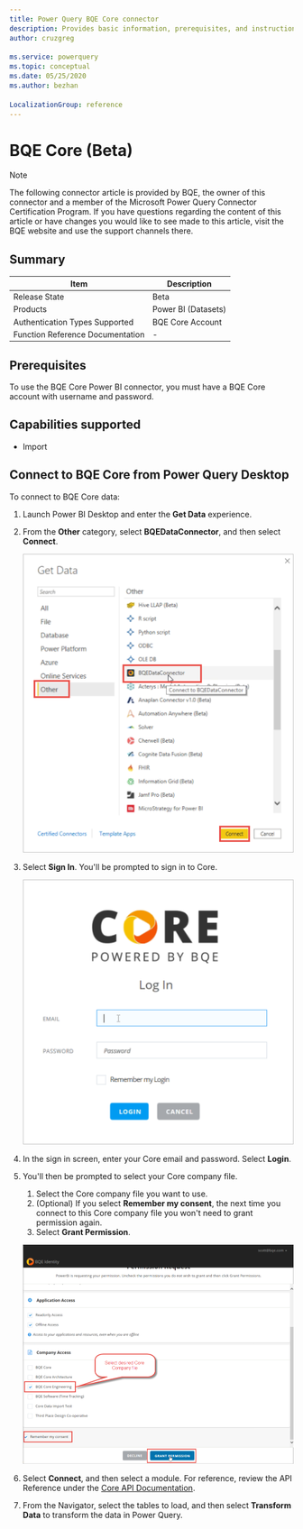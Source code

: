 ```yaml
---
title: Power Query BQE Core connector
description: Provides basic information, prerequisites, and instructions on how to connect to BQE Core.
author: cruzgreg

ms.service: powerquery
ms.topic: conceptual
ms.date: 05/25/2020
ms.author: bezhan

LocalizationGroup: reference
---
```


# BQE Core (Beta)

>[!Note]
>The following connector article is provided by BQE, the owner of this connector and a member of the Microsoft Power Query Connector Certification Program. If you have questions regarding the content of this article or have changes you would like to see made to this article, visit the BQE website and use the support channels there.

## Summary

| Item | Description |
| ---- | ----------- |
| Release State | Beta |
| Products | Power BI (Datasets) |
| Authentication Types Supported | BQE Core Account |
| Function Reference Documentation | - |

## Prerequisites

To use the BQE Core Power BI connector, you must have a BQE Core account with username and password.

## Capabilities supported

* Import

## Connect to BQE Core from Power Query Desktop

To connect to BQE Core data:

1. Launch Power BI Desktop and enter the **Get Data** experience.

2. From the **Other** category, select **BQEDataConnector**, and then select **Connect**.

   ![Get Data](media/bqe-core/core-bi-9.png)

3. Select **Sign In**. You'll be prompted to sign in to Core.

   ![Login](media/bqe-core/core-bi-11.png)

4. In the sign in screen, enter your Core email and password. Select **Login**.

5. You'll then be prompted to select your Core company file.
   1. Select the Core company file you want to use.
   1. (Optional) If you select **Remember my consent**, the next time you connect to this Core company file you won't need to grant permission again.
   1. Select **Grant Permission**.

   ![Grant Permissions](media/bqe-core/core-bi-13.png)

6. Select **Connect**, and then select a module. For reference, review the API Reference under the [Core API Documentation](https://api-explorer.bqecore.com/).

7. From the Navigator, select the tables to load, and then select **Transform Data** to transform the data in Power Query.
